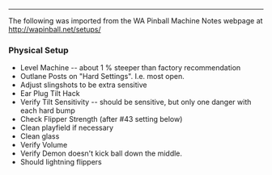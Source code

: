 ***
The following was imported from the WA Pinball Machine Notes webpage at http://wapinball.net/setups/
### Physical Setup
-   Level Machine -- about 1 % steeper than factory recommendation
-   Outlane Posts on "Hard Settings". I.e. most open.
-   Adjust slingshots to be extra sensitive
-   Ear Plug Tilt Hack
-   Verify Tilt Sensitivity -- should be sensitive, but only one danger with each hard bump
-   Check Flipper Strength (after #43 setting below)
-   Clean playfield if necessary
-   Clean glass
-   Verify Volume
-   Verify Demon doesn't kick ball down the middle.
-   Should lightning flippers
